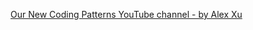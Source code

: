 
[Our New Coding Patterns YouTube channel - by Alex Xu](https://blog.bytebytego.com/p/our-new-coding-patterns-youtube-channel)
